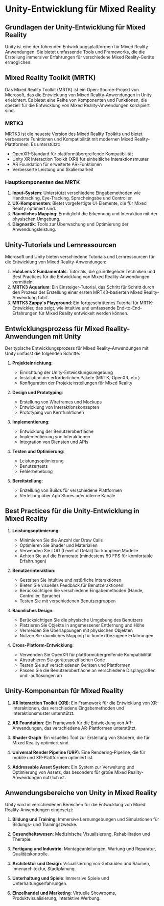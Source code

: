 # Unity-Entwicklung für Mixed Reality

## Grundlagen der Unity-Entwicklung für Mixed Reality

Unity ist eine der führenden Entwicklungsplattformen für Mixed Reality-Anwendungen. Sie bietet umfassende Tools und Frameworks, die die Erstellung immersiver Erfahrungen für verschiedene Mixed Reality-Geräte ermöglichen.

## Mixed Reality Toolkit (MRTK)

Das Mixed Reality Toolkit (MRTK) ist ein Open-Source-Projekt von Microsoft, das die Entwicklung von Mixed Reality-Anwendungen in Unity erleichtert. Es bietet eine Reihe von Komponenten und Funktionen, die speziell für die Entwicklung von Mixed Reality-Anwendungen konzipiert sind.

### MRTK3

MRTK3 ist die neueste Version des Mixed Reality Toolkits und bietet verbesserte Funktionen und Kompatibilität mit modernen Mixed Reality-Plattformen. Es unterstützt:

- OpenXR-Standard für plattformübergreifende Kompatibilität
- Unity XR Interaction Toolkit (XRI) für einheitliche Interaktionsmuster
- AR Foundation für erweiterte AR-Funktionen
- Verbesserte Leistung und Skalierbarkeit

### Hauptkomponenten des MRTK

1. **Input-System**: Unterstützt verschiedene Eingabemethoden wie Handtracking, Eye-Tracking, Spracheingabe und Controller.
2. **UX-Komponenten**: Bietet vorgefertigte UI-Elemente, die für Mixed Reality optimiert sind.
3. **Räumliches Mapping**: Ermöglicht die Erkennung und Interaktion mit der physischen Umgebung.
4. **Diagnostik**: Tools zur Überwachung und Optimierung der Anwendungsleistung.

## Unity-Tutorials und Lernressourcen

Microsoft und Unity bieten verschiedene Tutorials und Lernressourcen für die Entwicklung von Mixed Reality-Anwendungen:

1. **HoloLens 2 Fundamentals**: Tutorials, die grundlegende Techniken und Best Practices für die Entwicklung von Mixed Reality-Anwendungen vermitteln.
2. **MRTK3 Aquarium**: Ein Einsteiger-Tutorial, das Schritt für Schritt durch den Prozess der Erstellung einer ersten MRTK3-basierten Mixed Reality-Anwendung führt.
3. **MRTK3 Zappy's Playground**: Ein fortgeschrittenes Tutorial für MRTK-Entwickler, das zeigt, wie intuitive und umfassende End-to-End-Erfahrungen für Mixed Reality entwickelt werden können.

## Entwicklungsprozess für Mixed Reality-Anwendungen mit Unity

Der typische Entwicklungsprozess für Mixed Reality-Anwendungen mit Unity umfasst die folgenden Schritte:

1. **Projekteinrichtung**:
   - Einrichtung der Unity-Entwicklungsumgebung
   - Installation der erforderlichen Pakete (MRTK, OpenXR, etc.)
   - Konfiguration der Projekteinstellungen für Mixed Reality

2. **Design und Prototyping**:
   - Erstellung von Wireframes und Mockups
   - Entwicklung von Interaktionskonzepten
   - Prototyping von Kernfunktionen

3. **Implementierung**:
   - Entwicklung der Benutzeroberfläche
   - Implementierung von Interaktionen
   - Integration von Diensten und APIs

4. **Testen und Optimierung**:
   - Leistungsoptimierung
   - Benutzertests
   - Fehlerbehebung

5. **Bereitstellung**:
   - Erstellung von Builds für verschiedene Plattformen
   - Verteilung über App Stores oder interne Kanäle

## Best Practices für die Unity-Entwicklung in Mixed Reality

1. **Leistungsoptimierung**:
   - Minimieren Sie die Anzahl der Draw Calls
   - Optimieren Sie Shader und Materialien
   - Verwenden Sie LOD (Level of Detail) für komplexe Modelle
   - Achten Sie auf die Framerate (mindestens 60 FPS für komfortable Erfahrungen)

2. **Benutzerinteraktion**:
   - Gestalten Sie intuitive und natürliche Interaktionen
   - Bieten Sie visuelles Feedback für Benutzeraktionen
   - Berücksichtigen Sie verschiedene Eingabemethoden (Hände, Controller, Sprache)
   - Testen Sie mit verschiedenen Benutzergruppen

3. **Räumliches Design**:
   - Berücksichtigen Sie die physische Umgebung des Benutzers
   - Platzieren Sie Objekte in angemessener Entfernung und Höhe
   - Vermeiden Sie Überlappungen mit physischen Objekten
   - Nutzen Sie räumliches Mapping für kontextbezogene Erfahrungen

4. **Cross-Platform-Entwicklung**:
   - Verwenden Sie OpenXR für plattformübergreifende Kompatibilität
   - Abstrahieren Sie gerätespezifischen Code
   - Testen Sie auf verschiedenen Geräten und Plattformen
   - Passen Sie die Benutzeroberfläche an verschiedene Displaygrößen und -auflösungen an

## Unity-Komponenten für Mixed Reality

1. **XR Interaction Toolkit (XRI)**: Ein Framework für die Entwicklung von XR-Interaktionen, das verschiedene Eingabemethoden und Interaktionsmuster unterstützt.

2. **AR Foundation**: Ein Framework für die Entwicklung von AR-Anwendungen, das verschiedene AR-Plattformen unterstützt.

3. **Shader Graph**: Ein visuelles Tool zur Erstellung von Shadern, die für Mixed Reality optimiert sind.

4. **Universal Render Pipeline (URP)**: Eine Rendering-Pipeline, die für mobile und XR-Plattformen optimiert ist.

5. **Addressable Asset System**: Ein System zur Verwaltung und Optimierung von Assets, das besonders für große Mixed Reality-Anwendungen nützlich ist.

## Anwendungsbereiche von Unity in Mixed Reality

Unity wird in verschiedenen Bereichen für die Entwicklung von Mixed Reality-Anwendungen eingesetzt:

1. **Bildung und Training**: Immersive Lernumgebungen und Simulationen für Bildungs- und Trainingszwecke.

2. **Gesundheitswesen**: Medizinische Visualisierung, Rehabilitation und Therapie.

3. **Fertigung und Industrie**: Montageanleitungen, Wartung und Reparatur, Qualitätskontrolle.

4. **Architektur und Design**: Visualisierung von Gebäuden und Räumen, Innenarchitektur, Stadtplanung.

5. **Unterhaltung und Spiele**: Immersive Spiele und Unterhaltungserfahrungen.

6. **Einzelhandel und Marketing**: Virtuelle Showrooms, Produktvisualisierung, interaktive Werbung.
